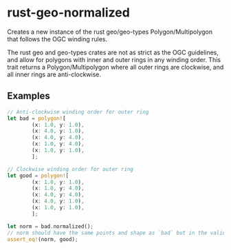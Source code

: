 # rust-geo-normalized

Creates a new instance of the rust geo/geo-types Polygon/Multipolygon that follows the OGC winding rules. 

The rust geo and geo-types crates are not as strict as the OGC guidelines, and allow for polygons with inner and outer rings in any winding order. This trait returns a Polygon/Multipolygon where all outer rings are clockwise, and all inner rings are anti-clockwise.

## Examples

```rust
// Anti-clockwise winding order for outer ring
let bad = polygon![
        (x: 1.0, y: 1.0),
        (x: 4.0, y: 1.0),
        (x: 4.0, y: 4.0),
        (x: 1.0, y: 4.0),
        (x: 1.0, y: 1.0),
        ];

// Clockwise winding order for outer ring
let good = polygon![
        (x: 1.0, y: 1.0),
        (x: 1.0, y: 4.0),
        (x: 4.0, y: 4.0),
        (x: 4.0, y: 1.0),
        (x: 1.0, y: 1.0),
        ];

let norm = bad.normalized();
// norm should have the same points and shape as `bad` but in the valid winding order
assert_eq!(norm, good);
```
